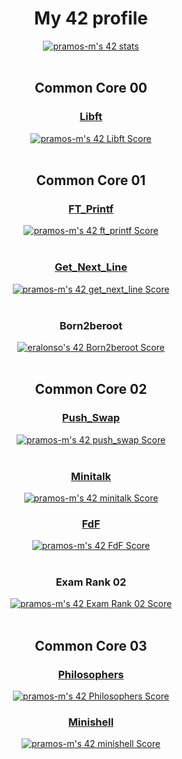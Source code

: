 <body>
    <div align="center">
	<h1 align="center">My 42 profile</h1>
	<div align="center">
	<a href="https://github.com/JaeSeoKim/badge42">
	     <img src="https://badge42.vercel.app/api/v2/clh7v53ya001608l7laa95dsn/stats?cursusId=21&coalitionId=205" alt="pramos-m's 42 stats"/></a>
	</a>
	</div>
    </div>
    </br>
	<div  align="center">
		<h2>Common Core 00</h2>
	</div>
    <div align="center">
      <h3><a id="libft" href="https://github.com/pramos-m/Libft" target="_blank">Libft</a></h3>
    </div>
    <div align="center">
      <a href="https://github.com/JaeSeoKim/badge42"><img src="https://badge42.vercel.app/api/v2/clh7v53ya001608l7laa95dsn/project/2784187" alt="pramos-m's 42 Libft Score" /></a>
    </div>
	    </br>
	<div  align="center">
		<h2>Common Core 01</h2>
	</div>
    <div align="center">
      <h3><a id="ft_printf" href="https://github.com/pramos-m/printf" target="_blank">FT_Printf</a></h3>
    </div>
    <div align="center">
	<a href="https://github.com/JaeSeoKim/badge42">
		<img src="https://badge42.vercel.app/api/v2/clh7v53ya001608l7laa95dsn/project/2834025" alt="pramos-m's 42 ft_printf Score" />
	</a>
    </div>
    </br>
    <div align="center">
      <h3><a id="get_next_line" href="https://github.com/pramos-m/get_next_line" target="_blank">Get_Next_Line</a></h3>
    </div>
    <div align="center">
      <a href="https://github.com/JaeSeoKim/badge42">
	      <img src="https://badge42.vercel.app/api/v2/clh7v53ya001608l7laa95dsn/project/2844277" alt="pramos-m's 42 get_next_line Score" />
	</a>
    </div>
    </br>
    <div align="center">
      <h3>Born2beroot</h3>
    </div>
    <div align="center">
      <a href="https://github.com/JaeSeoKim/badge42">
        <img src="https://badge42.vercel.app/api/v2/cl9gs40hi00540hl4ml1s4fw0/project/2877240" alt="eralonso's 42 Born2beroot Score" />
      </a>
    </div>
    </br>
	<div  align="center">
	<h2>Common Core 02</h2>
	</div>
    <div align="center">
      <h3><a id="push_swap" href="https://github.com/pramos-m/push_swap" target="_blank">Push_Swap</a></h3>
    </div>
    <div align="center">
      <a href="https://github.com/JaeSeoKim/badge42">
	      <img src="https://badge42.vercel.app/api/v2/clh7v53ya001608l7laa95dsn/project/2904667" alt="pramos-m's 42 push_swap Score" />
	</a>
    </div>
    </br>
    <div align="center">
      <h3><a id="minitalk" href="https://github.com/pramos-m/minitalk" target="_blank">Minitalk</a></h3>
    </div>
    <div align="center">
     <a href="https://github.com/JaeSeoKim/badge42">
	     <img src="https://badge42.vercel.app/api/v2/clh7v53ya001608l7laa95dsn/project/2912316" alt="pramos-m's 42 minitalk Score" />
	</a>
    </div>
    <div align="center">
      <h3><a id="FdF" href="https://github.com/pramos-m/FdF" target="_blank">FdF</a></h3>
    </div>
    <div align="center">
     <a href="https://github.com/JaeSeoKim/badge42">
	     <img src="https://badge42.vercel.app/api/v2/clh7v53ya001608l7laa95dsn/project/2977739" alt="pramos-m's 42 FdF Score" /></a>
	</a>
    </div>
    </br>
    <div align="center">
      <h3>Exam Rank 02</h3>
    </div>
    <div align="center">
      <a href="https://github.com/JaeSeoKim/badge42">
	      <img src="https://badge42.vercel.app/api/v2/clh7v53ya001608l7laa95dsn/project/2841971" alt="pramos-m's 42 Exam Rank 02 Score" />
	</a>
    </div>
    </br>
	<div  align="center">
	<h2>Common Core 03</h2>
	</div>
    <div align="center">
      <h3><a id="FdF" href="https://github.com/pramos-m/Philosophers" target="_blank">Philosophers</a></h3>
    </div>
    <div align="center">
     <a href="https://github.com/JaeSeoKim/badge42">
	     <img src="https://badge42.vercel.app/api/v2/clh7v53ya001608l7laa95dsn/project/3081205" alt="pramos-m's 42 Philosophers Score" />
	</a>
    </div>
  <div align="center">
	  <h3><a href="https://github.com/pramos-m/Minishell">Minishell</h3>
  </div>
  <div align="center">
	  <a href="https://github.com/JaeSeoKim/badge42">
	<img src="https://badge42.vercel.app/api/v2/clh7v53ya001608l7laa95dsn/project/3085167" alt="pramos-m's 42 minishell Score" />
  </div>
  </div>
</body>
<!--
**pramos-m/pramos-m** is a ✨ _special_ ✨ repository because its `README.md` (this file) appears on your GitHub profile.
<div>
      <h2>Exam Rank 03</h2>
    </div>
    <div>
      <a href="https://github.com/JaeSeoKim/badge42">
        <img src="https://badge42.vercel.app/api/v2/cl9gs40hi00540hl4ml1s4fw0/project/2903404" alt="eralonso's 42 Exam Rank 03 Score" />
      </a>
    </div>
Here are some ideas to get you started:

- 🔭 I’m currently working on ...
- 🌱 I’m currently learning ...
- 👯 I’m looking to collaborate on ...
- 🤔 I’m looking for help with ...
- 💬 Ask me about ...
- 📫 How to reach me: ...
- 😄 Pronouns: ...
- ⚡ Fun fact: ...
-->
